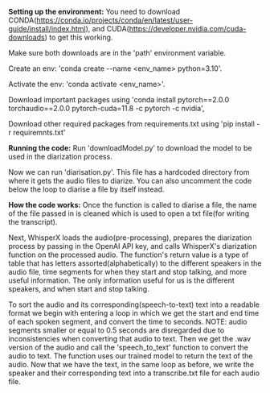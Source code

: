 **Setting up the environment:**
You need to download CONDA(https://conda.io/projects/conda/en/latest/user-guide/install/index.html), and CUDA(https://developer.nvidia.com/cuda-downloads) to get this working. 

Make sure both downloads are in the 'path' environment variable.

Create an env: 'conda create --name <env_name> python=3.10'. 

Activate the env: 'conda activate <env_name>'.

Download important packages using 'conda install pytorch==2.0.0 torchaudio==2.0.0 pytorch-cuda=11.8 -c pytorch -c nvidia',

Download other required packages from requirements.txt using 'pip install -r requiremnts.txt'

**Running the code:**
Run 'downloadModel.py' to download the model to be used in the diarization process.

Now we can run 'diarisation.py'. This file has a hardcoded directory from where it gets the audio files to diarize. You can also uncomment the code below the loop to diarise a file by itself instead.

**How the code works:**
Once the function is called to diarise a file, the name of the file passed in is cleaned which is used to open a txt file(for writing the transcript). 

Next, WhisperX loads the audio(pre-processing), prepares the diarization process by passing in the OpenAI API key, and calls WhisperX's diarization function on the processed audio. The function's return value is a type of table that has letters assorted(alphabetically) to the different speakers in the audio file, time segments for when they start and stop talking, and more useful information. The only information useful for us is the different speakers, and when start and stop talking.

To sort the audio and its corresponding(speech-to-text) text into a readable format we begin with entering a loop in which we get the start and end time of each spoken segment, and convert the time to seconds. NOTE: audio segments smaller or equal to 0.5 seconds are disregarded due to inconsistencies when converting that audio to text. Then we get the .wav version of the audio and call the 'speech_to_text' function to convert the audio to text. The function uses our trained model to return the text of the audio. Now that we have the text, in the same loop as before, we write the speaker and their corresponding text into a transcribe.txt file for each audio file. 

